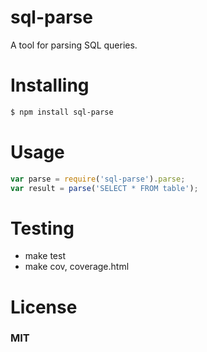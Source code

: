 # sql-parse
A tool for parsing SQL queries.

# Installing

```bash
$ npm install sql-parse
```
# Usage

```javascript
var parse = require('sql-parse').parse;
var result = parse('SELECT * FROM table');
```
# Testing

* make test
* make cov, coverage.html

# License
### MIT
